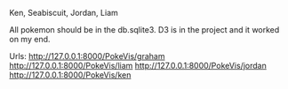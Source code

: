 Ken, Seabiscuit, Jordan, Liam


All pokemon should be in the db.sqlite3.
D3 is in the project and it worked on my end.

Urls:
  http://127.0.0.1:8000/PokeVis/graham
  http://127.0.0.1:8000/PokeVis/liam
  http://127.0.0.1:8000/PokeVis/jordan
  http://127.0.0.1:8000/PokeVis/ken


